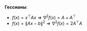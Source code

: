 **Гессианы**:
- $f(x) = x^\top A x \Rightarrow \nabla^2 f(x) = A + A^\top$
- $f(x) = \|Ax - b\|^2 \Rightarrow \nabla^2 f(x) = 2A^\top A$